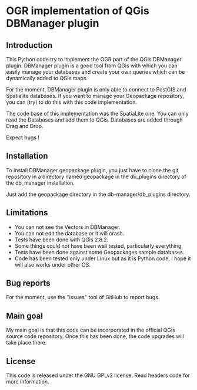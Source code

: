 # OGR implementation of QGis DBManager plugin
## Introduction

This Python code try to implement the OGR part of the QGis DBManager plugin. DBManager plugin is a good tool from QGis with which you can easily manage your databases and create your own queries which can be dynamically added to QGis maps.

For the moment, DBManager plugin is only able to connect to PostGIS and Spatialite databases. If you want to manage your Geopackage repository, you can (try) to do this with this code implementation.

The code base of this implementation was the SpatiaLite one. You can only read the Databases and add them to QGis. Databases are added through Drag and Drop.

Expect bugs !
## Installation

To install DBManager geopackage plugin, you just have to clone the git repository in a directory named geopackage in the db_plugins directory of the db_manager installation.

Just add the geopackage directory in the db-manager/db_plugins directory.

## Limitations

* You can not see the Vectors in DBManager.
* You can not edit the database or it will crash.
* Tests have been done with QGis 2.8.2.
* Some things could not have been well tested, particularly everything.
* Tests have been done against some Geopackages sample databases.
* Code has been tested only under Linux but as it is Python code, I hope it will also works under other OS.

## Bug reports

For the moment, use the "issues" tool of GitHub to report bugs.
## Main goal

My main goal is that this code can be incorporated in the official QGis source code repository. Once this has been done, the code upgrades will take place there.
## License

This code is released under the GNU GPLv2 license. Read headers code for more information.